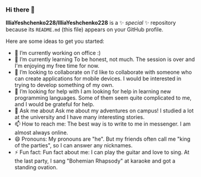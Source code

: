 ### Hi there 👋


**IlliaYeshchenko228/IlliaYeshchenko228** is a ✨ _special_ ✨ repository because its `README.md` (this file) appears on your GitHub profile.

Here are some ideas to get you started:

- 🔭 I’m currently working on office :)
- 🌱 I’m currently learning To be honest, not much. The session is over and I'm enjoying my free time for now.
- 👯 I’m looking to collaborate on I'd like to collaborate with someone who can create applications for mobile devices. I would be interested in trying to develop something of my own.
- 🤔 I’m looking for help with I am looking for help in learning new programming languages. Some of them seem quite complicated to me, and I would be grateful for help.
- 💬 Ask me about Ask me about my adventures on campus! I studied a lot at the university and I have many interesting stories.
- 📫 How to reach me: The best way is to write to me in messenger. I am almost always online.
- 😄 Pronouns: My pronouns are "he". But my friends often call me "king of the parties", so I can answer any nicknames.
- ⚡ Fun fact: Fun fact about me: I can play the guitar and love to sing. At the last party, I sang "Bohemian Rhapsody" at karaoke and got a standing ovation.

